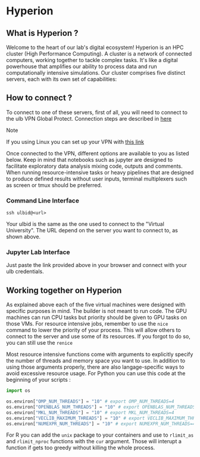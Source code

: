 # Hyperion

## What is Hyperion ? 
Welcome to the heart of our lab's digital ecosystem! Hyperion is an HPC cluster (High Performance Computing). A cluster is a network of connected computers, working together to tackle complex tasks. It's like a digital powerhouse that amplifies our ability to process data and run computationally intensive simulations.
Our cluster comprises five distinct servers, each with its own set of capabilities: 

## How to connect ? 
To connect to one of these servers, first of all, you will need to connect to the ulb VPN Global Protect.
Connection steps are described in [here](https://support.ulb.be/fr/web/support/-/comment-utiliser-ulb-vpn-)
> [!NOTE]
> If you using Linux you can set up your VPN with [this link](https://support.ulb.be/fr/web/support/-/how-to-connect-to-ulb-global-protect-vpn-on-linux-?inheritRedirect=true&redirect=%2Ffr%2Fweb%2Fsupport%2F-%2Fcomment-utiliser-ulb-vpn-) 

Once connected to the VPN, different options are available to you as listed below. Keep in mind that notebooks such as jupyter are designed to facilitate exploratory data analysis mixing code, outputs and comments. When running resource-intensive tasks or heavy pipelines that are designed to produce defined results without user inputs, terminal multiplexers such as screen or tmux should be preferred. 

<!-- tabs:start -->
### **Command Line Interface**
`ssh ulbid@<url>`

Your ulbid is the same as the one used to connect to the "Virtual University".
The URL depend on the server you want to connect to, as shown above. 

### **Jupyter Lab Interface**
Just paste the link provided above in your browser and connect with your ulb credentials.
<!-- tabs:end -->

## Working together on Hyperion
As explained above each of the five virtual machines were designed with specific purposes in mind. The builder is not meant to run code. The GPU machines can run CPU tasks but priority should be given to GPU tasks on those VMs.
For resource intensive jobs, remember to use the  `nice` command to lower the priority of your process. This will allow others to connect to the server and use some of its resources. If you forgot to do so, you can still use the `renice`

Most resource intensive functions come with arguments to explicitly specify the number of threads and memory space you want to use. In addition to using those arguments properly, there are also langage-specific ways to avoid excessive resource usage.
For Python you can use this code at the beginning of your scripts : 
```python
import os

os.environ["OMP_NUM_THREADS"] = "10" # export OMP_NUM_THREADS=4
os.environ["OPENBLAS_NUM_THREADS"] = "10" # export OPENBLAS_NUM_THREADS=4
os.environ["MKL_NUM_THREADS"] = "10" # export MKL_NUM_THREADS=4
os.environ["VECLIB_MAXIMUM_THREADS"] = "10" # export VECLIB_MAXIMUM_THREADS=4
os.environ["NUMEXPR_NUM_THREADS"] = "10" # export NUMEXPR_NUM_THREADS=4
```

For R you can add the `unix` package to your containers and use to `rlimit_as` and `rlimit_nproc` functions with the `cur` argument. Those will interupt a function if gets too greedy without killing the whole process.

